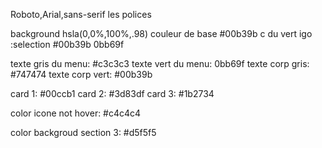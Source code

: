Roboto,Arial,sans-serif les polices

background hsla(0,0%,100%,.98)
couleur de base #00b39b c du vert igo
:selection #00b39b 0bb69f

texte gris du menu: #c3c3c3
texte vert du menu: 0bb69f
texte corp gris: #747474 
texte corp vert: #00b39b


card 1: #00ccb1
card 2: #3d83df
card 3: #1b2734

color icone not hover: #c4c4c4


color backgroud section 3: #d5f5f5